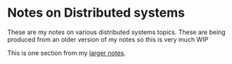 # Notes on Distributed systems

These are my notes on various distributed systems topics. These are being produced from an older version of my notes so this is very much WIP

This is one section from my [larger notes](../index.html).
